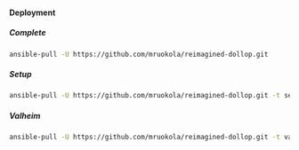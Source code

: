 #### Deployment

##### Complete

```sh
ansible-pull -U https://github.com/mruokola/reimagined-dollop.git
```

##### Setup

```sh
ansible-pull -U https://github.com/mruokola/reimagined-dollop.git -t setup
```

##### Valheim

```sh
ansible-pull -U https://github.com/mruokola/reimagined-dollop.git -t valheim -e valheim_server_password='mypassword'
```
